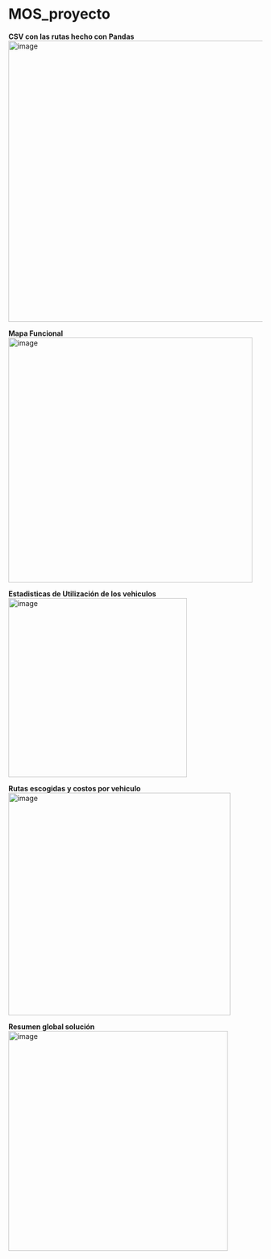 # MOS_proyecto

**CSV con las rutas hecho con Pandas**
<img width="556" alt="image" src="https://github.com/user-attachments/assets/2535667d-81cf-4149-8311-55b40bb4d60f" />

**Mapa Funcional**
<img width="484" alt="image" src="https://github.com/user-attachments/assets/6edea465-b95f-47c3-a49e-e6a786def1d6" />

**Estadisticas de Utilización de los vehiculos**
<img width="354" alt="image" src="https://github.com/user-attachments/assets/f443302d-3bce-4e65-a592-ef2e20115bd0" />

**Rutas escogidas y costos por vehiculo**
<img width="440" alt="image" src="https://github.com/user-attachments/assets/7bf2d669-4d1d-4325-97b7-fac9cca91dbd" />

**Resumen global solución**
<img width="435" alt="image" src="https://github.com/user-attachments/assets/8d5acb7e-ac13-4d69-a684-91eceeac81ef" />
